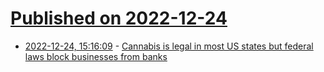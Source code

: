 # [Published on 2022-12-24](index.md)

* [2022-12-24, 15:16:09](https://news.ycombinator.com/item?id=34117551) - [Cannabis is legal in most US states but federal laws block businesses from banks](https://www.usatoday.com/story/opinion/2022/12/20/cannabis-banking-helps-marijuana-businesses-grow/10896278002/)

